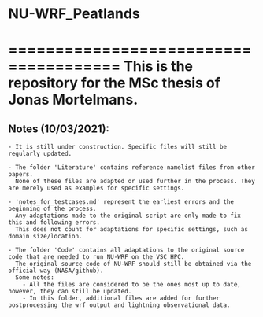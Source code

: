 # NU-WRF_Peatlands
======================================
This is the repository for the MSc thesis of Jonas Mortelmans.
======================================

Notes (10/03/2021):
-------------------
	- It is still under construction. Specific files will still be regularly updated.

	- The folder 'Literature' contains reference namelist files from other papers. 
	  None of these files are adapted or used further in the process. They are merely used as examples for specific settings.

	- 'notes_for_testcases.md' represent the earliest errors and the beginning of the process.
	  Any adaptations made to the original script are only made to fix this and following errors.
	  This does not count for adaptations for specific settings, such as domain size/location.

	- The folder 'Code' contains all adaptations to the original source code that are needed to run NU-WRF on the VSC HPC.
	  The original source code of NU-WRF should still be obtained via the official way (NASA/github).
	  Some notes:
		- All the files are considered to be the ones most up to date, however, they can still be updated.
		- In this folder, additional files are added for further postprocessing the wrf output and lightning observational data.
